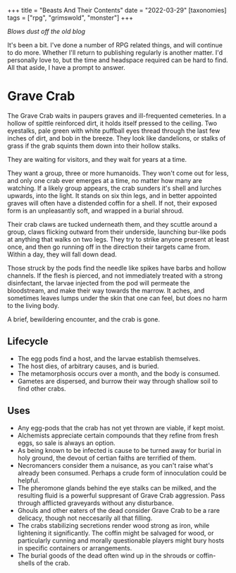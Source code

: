 +++
title = "Beasts And Their Contents"
date = "2022-03-29"
[taxonomies]
tags = ["rpg", "grimswold", "monster"]
+++

*Blows dust off the old blog*

It's been a bit. I've done a number of RPG related things, and will continue to do more. Whether I'll return to publishing regularly is another matter. I'd personally love to, but the time and headspace required can be hard to find. All that aside, I have a prompt to answer.


# Grave Crab

The Grave Crab waits in paupers graves and ill-frequented cemeteries. In a hollow of spittle reinforced dirt, it holds itself pressed to the ceiling. Two eyestalks, pale green with white puffball eyes thread through the last few inches of dirt, and bob in the breeze. They look like dandelions, or stalks of grass if the grab squints them down into their hollow stalks. 

They are waiting for visitors, and they wait for years at a time.

They want a group, three or more humanoids. They won't come out for less, and only one crab ever emerges at a time, no matter how many are watching. If a likely group appears, the crab sunders it's shell and lurches upwards, into the light. It stands on six thin legs, and in better appointed graves will often have a distended coffin for a shell. If not, their exposed form is an unpleasantly soft, and wrapped in a burial shroud.

Their crab claws are tucked underneath them, and they scuttle around a group, claws flicking outward from their underside, launching bur-like pods at anything that walks on two legs. They try to strike anyone present at least once, and then go running off in the direction their targets came from. Within a day, they will fall down dead.

Those struck by the pods find the needle like spikes have barbs and hollow channels. If the flesh is pierced, and not immediately treated with a strong disinfectant, the larvae injected from the pod will permeate the bloodstream, and make their way towards the marrow. It aches, and sometimes leaves lumps under the skin that one can feel, but does no harm to the living body.

A brief, bewildering encounter, and the crab is gone.

## Lifecycle

* The egg pods find a host, and the larvae establish themselves.
* The host dies, of arbitrary causes, and is buried.
* The metamorphosis occurs over a month, and the body is consumed.
* Gametes are dispersed, and burrow their way through shallow soil to find other crabs.

## Uses

* Any egg-pods that the crab has not yet thrown are viable, if kept moist. 
* Alchemists appreciate certain compounds that they refine from fresh eggs, so sale is always an option.
* As being known to be infected is cause to be turned away for burial in holy ground, the devout of certian faiths are terrified of them.
* Necromancers consider them a nuisance, as you can't raise what's already been consumed. Perhaps a crude form of innoculation could be helpful.
* The pheromone glands behind the eye stalks can be milked, and the resulting fluid is a powerful suppresant of Grave Crab aggression. Pass through afflicted graveyards without any disturbance.
* Ghouls and other eaters of the dead consider Grave Crab to be a rare delicacy, though not neccesarily all that filling.
* The crabs stabilizing secretions render wood strong as iron, while lightening it significantly. The coffin might be salvaged for wood, or particularly cunning and morally questionable players might bury hosts in specific containers or arrangements.
* The burial goods of the dead often wind up in the shrouds or coffin-shells of the crab. 
